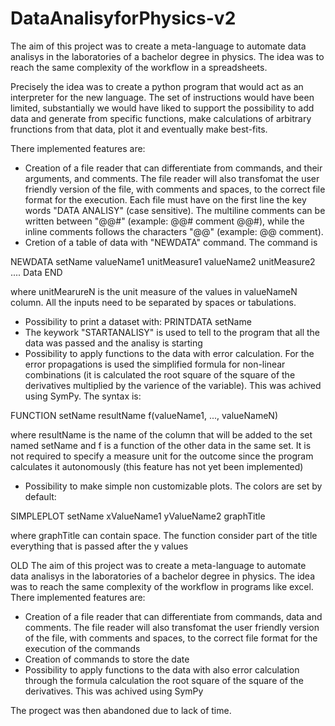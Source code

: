 # DataAnalisyforPhysics-v2
The aim of this project was to create a meta-language to automate data analisys in the laboratories of a bachelor degree in physics. The idea was to reach the same complexity of the workflow in a spreadsheets.

Precisely the idea was to create a python program that would act as an interpreter for the new language. The set of instructions would have been limited, substantially we would have liked to support the possibility to add data and generate from specific functions, make calculations of arbitrary frunctions from that data, plot it and eventually make best-fits.

There implemented features are:
- Creation of a file reader that can differentiate from commands, and their arguments, and comments. The file reader will also transfomat the user friendly version of the file, with comments and spaces, to the correct file format for the execution.
Each file must have on the first line the key words "DATA ANALISY" (case sensitive).
The multiline comments can be written between "@@#" (example: @@# comment @@#), while the inline comments follows the characters "@@" (example: @@ comment).
- Cretion of a table of data with "NEWDATA" command. The command is

NEWDATA setName valueName1 unitMeasure1 valueName2 unitMeasure2 ....
Data
END

where unitMearureN is the unit measure of the values in valueNameN column. All the inputs need to be separated by spaces or tabulations.

- Possibility to print a dataset with: PRINTDATA setName
- The keywork "STARTANALISY" is used to tell to the program that all the data was passed and the analisy is starting
- Possibility to apply functions to the data with error calculation. For the error propagations is used the simplified formula for non-linear combinations (it is calculated the root square of the square of the derivatives multiplied by the varience of the variable). This was achived using SymPy. 
The syntax is:

FUNCTION setName resultName f(valueName1, ..., valueNameN)

where resultName is the name of the column that will be added to the set named setName and f is a function of the other data in the same set. It is not required to specify a measure unit for the outcome since the program calculates it autonomously (this feature has not yet been implemented)

- Possibility to make simple non customizable plots. The colors are set by default:

SIMPLEPLOT setName xValueName1 yValueName2 graphTitle 

where graphTitle can contain space. The function consider part of the title everything that is passed after the y values


OLD
The aim of this project was to create a meta-language to automate data analisys in the laboratories of a bachelor degree in physics. The idea was to reach the same complexity of the workflow in programs like excel.
There implemented features are:
- Creation of a file reader that can differentiate from commands, data and comments. The file reader will also transfomat the user friendly version of the file, with comments and spaces, to the correct file format for the execution of the commands
- Creation of commands to store the date
- Possibility to apply functions to the data with also error calculation through the formula calculation the root square of the square of the derivatives. This was achived using SymPy

The progect was then abandoned due to lack of time.
